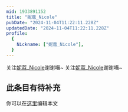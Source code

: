 ```yaml
---
mid: 1933891152
title: "妮蔻_Nicole"
pubDate: "2024-11-04T11:22:11.228Z"
updatedDate: "2024-11-04T11:22:11.228Z"
profile:
  {
    Nickname: ["妮蔻_Nicole"],
  }
---
```


关注[妮蔻_Nicole](https://space.bilibili.com/1933891152)谢谢喵~ 关注[妮蔻_Nicole](https://space.bilibili.com/1933891152)谢谢喵~

## 此条目有待补充
你可以在[这里](https://github.com/Yuhanawa/VTuber.ICU/edit/master/src/content/v/妮蔻_Nicole/index.md)编辑本文
